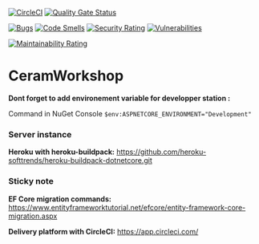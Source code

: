 [![CircleCI](https://img.shields.io/circleci/build/gh/Aurelien-Dev/CeramWorkshop?style=flat)](https://ceramworkshop.herokuapp.com/)
[![Quality Gate Status](https://sonarcloud.io/api/project_badges/measure?project=Aurelien-Dev_CeramWorkshop&metric=alert_status)](https://sonarcloud.io/summary/new_code?id=Aurelien-Dev_CeramWorkshop)

[![Bugs](https://sonarcloud.io/api/project_badges/measure?project=Aurelien-Dev_CeramWorkshop&metric=bugs)](https://sonarcloud.io/summary/new_code?id=Aurelien-Dev_CeramWorkshop)
[![Code Smells](https://sonarcloud.io/api/project_badges/measure?project=Aurelien-Dev_CeramWorkshop&metric=code_smells)](https://sonarcloud.io/summary/new_code?id=Aurelien-Dev_CeramWorkshop)
[![Security Rating](https://sonarcloud.io/api/project_badges/measure?project=Aurelien-Dev_CeramWorkshop&metric=security_rating)](https://sonarcloud.io/summary/new_code?id=Aurelien-Dev_CeramWorkshop)
[![Vulnerabilities](https://sonarcloud.io/api/project_badges/measure?project=Aurelien-Dev_CeramWorkshop&metric=vulnerabilities)](https://sonarcloud.io/summary/new_code?id=Aurelien-Dev_CeramWorkshop)

[![Maintainability Rating](https://sonarcloud.io/api/project_badges/measure?project=Aurelien-Dev_CeramWorkshop&metric=sqale_rating)](https://sonarcloud.io/summary/new_code?id=Aurelien-Dev_CeramWorkshop)

# CeramWorkshop

**Dont forget to add environement variable for developper station :**

Command in NuGet Console
`$env:ASPNETCORE_ENVIRONMENT="Development"`



### Server instance
**Heroku with heroku-buildpack:** https://github.com/heroku-softtrends/heroku-buildpack-dotnetcore.git


### Sticky note

**EF Core migration commands:** https://www.entityframeworktutorial.net/efcore/entity-framework-core-migration.aspx

**Delivery platform with CircleCI:** https://app.circleci.com/
